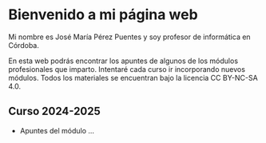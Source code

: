 # Bienvenido a mi página web

Mi nombre es José María Pérez Puentes y soy profesor de informática en Córdoba.

En esta web podrás encontrar los apuntes de algunos de los módulos profesionales que imparto. Intentaré cada curso ir incorporando nuevos módulos. Todos los materiales se encuentran bajo la licencia CC BY-NC-SA 4.0. 

## Curso 2024-2025

* Apuntes del módulo ...